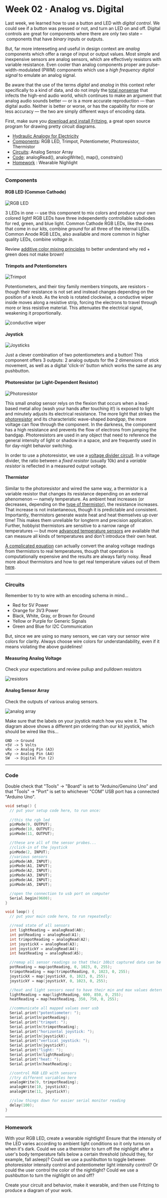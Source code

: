 # Week 02 · Analog vs. Digital

Last week, we learned how to use a button and LED with *digital control*. We could see if a button was pressed or not, and turn an LED on and off. Digital controls are great for components where there are only two state – components that have *binary* inputs or outputs. 

But, far more intereseting and useful in design context are *analog* components which offer a range of input or output values. Most simple and inexpensive sensors are analog sensors, which are effectively resistors with variable resistance. Even cooler than analog components proper are pulse-width-modulated (PWM) components which use a *high frequency digital signal* to emulate an analog signal.

Be aware that the use of the terms *digital* and *analog* in this context refer specifically to a kind of data, and do not imply the [total nonsense](https://www.soundonsound.com/techniques/digital-myth) that infects the high-end audio world, which continues to make an argument that analog audio sounds better — or is a more accurate reproduction — than digital audio. Neither is better or worse, or has the capability for more or less accuracy — the two are simply different ways of encoding data. 

First, make sure you [download and install Fritzing](http://fritzing.org/download/), a great open source program for drawing pretty circuit diagrams.

- [Hydraulic Analogy for Electricity](https://learn.sparkfun.com/tutorials/voltage-current-resistance-and-ohms-law/current)
- [Components](#components): RGB LED, Trimpot, Potentiometer, Photoresistor, Thermistor
- [Circuits](#circuits): Analog Sensor Array
- [Code](#code): analogRead(), analogWrite(), map(), constrain()
- [Homework](#homework) : Wearable Nighlight

-----

### Components

#### RGB LED (Common Cathode)

![RGB LED](https://cdn.sparkfun.com//assets/parts/9/7/00105-03-L.jpg)

3 LEDs in one -- use this component to mix colors and produce your own colored light! RGB LEDs have three independently controllable subdiodes for red, green, and blue light. Common Cathode RGB LEDs, like the ones that come in our kits, combine *ground* for all three of the internal LEDs. Common Anode RGB LEDs, also available and more common in higher quality LEDs, combine *voltage in*.

Review [additive color mixing principles](https://en.wikipedia.org/wiki/Additive_color) to better understand why red + green does not make brown! 

#### Trimpots and Potentiometers

![Trimpot](https://cdn.sparkfun.com//assets/parts/3/8/2/3/09806-01.jpg)

Potentiometers, and their tiny family members trimpots, are resistors - though their resistance is not set and instead changes depending on the position of a knob. As the knob is rotated clockwise, a conductive wiper inside moves along a resistive strip, forcing the electrons to travel through more or less resistive material. This attenuates the electrical signal, weakening it proportionally.

![conductive wiper](https://i.stack.imgur.com/XXQEm.gif)

#### Joystick

![Joysticks](https://cdn.sparkfun.com//assets/parts/2/4/2/7/09032-03-L.jpg)

Just a clever combination of two potentiometers and a button! This component offers 3 outputs: 2 analog outputs for the 2 dimensions of stick movement, as well as a digital 'click-in' button which works the same as any pushbutton. 

#### Photoresistor (or Light-Dependent Resistor)

![Photoresistor](https://cdn.sparkfun.com//assets/parts/2/4/6/2/09088-02-L.jpg)

This small *analog* sensor relys on the flexion that occurs when a lead-based metal alloy (wash your hands after touching it!) is exposed to light and minutely adjusts its electrical resistance. The more light that strikes the [photoresistor](https://en.wikipedia.org/wiki/Photoresistor) and its characteristic wave-shaped *bandgap*, the more voltage can flow through the component. In the darkness, the component has a high resistance and prevents the flow of electrons from jumping the bandgap. Photoresistors are used in any object that need to reference the general intensity of light or shadow in a space, and are frequently used in for day-night behavior switching.

In order to use a photoresistor, we use a [voltage divider circuit](https://learn.sparkfun.com/tutorials/voltage-dividers). In a voltage divider, the ratio between a *fixed resistor* (usually 10k) and a *variable resistor* is reflected in a measured output voltage.

#### Thermistor

Similar to the photoresistor and wired the same way, a thermistor is a variable resistor that changes its resistance depending on an external phenomenon — namely temperature. As ambient heat increases (or decreases, depending on the [type of thermistor](https://en.wikipedia.org/wiki/Thermistor#Steinhart–Hart_equation)), the resistance increases. That increase is not instantaneous, though it is predictable and consistent. Importantly, thermistors generate waste heat and heat themselves up over time! This makes them unreliable for longterm and precision application. Further, hobbyist thermistors are sensitive to a narrow range of temperatures — but more [advanced temperature sensors](https://www.sparkfun.com/search/results?term=temperature+sensor) are available that can measure all kinds of temperatures and don't introduce their own heat. 

[A complicated equation](https://en.wikipedia.org/wiki/Thermistor#Steinhart–Hart_equation) can actually convert the analog voltage readings from thermistors to real temperatures, though that operation is computationally expensive and the results are always fairly noisy. Read more about thermistors and how to get real temperature values out of them [here](https://learn.adafruit.com/thermistor/using-a-thermistor).

----- 

### Circuits

Remember to try to wire with an encoding schema in mind...

- Red for 5V Power
- Orange for 3V3 Power
- Black, White, Gray, or Brown for Ground
- Yellow or Purple for Generic Signals
- Green and Blue for I2C Communication

But, since we are using so many sensors, we can vary our sensor wire colors for clarity. Always choose wire colors for understandability, even if it means violating the above guidelines! 

#### Measuring Analog Voltage

Check your expectations and review pullup and pulldown resistors

![resistors](resistors.png)

#### Analog Sensor Array

Check the outputs of various analog sensors. 

![analog array](analogarray.png)

Make sure that the labels on your joystick match how you wire it. The diagram above shows a different pin ordering than our kit joystick, which should be wired like this...

```
GND -> Ground
+5V -> 5 Volts
vRx -> Analog Pin (A3)
vRy -> Analog Pin (A4)
SW  -> Digital Pin (2)
```

-----

### Code

Double check that "Tools" -> "Board" is set to "Arduino/Genuino Uno" and that "Tools" -> "Port" is set to whichever "COM" USB port has a connected "Arduino Uno".

```c
void setup() {
  // put your setup code here, to run once:
 
  //this the rgb led
  pinMode(9, OUTPUT);
  pinMode(10, OUTPUT);
  pinMode(11, OUTPUT);

  //these are all of the sensor probes...
  //click-in of the joystick
  pinMode(2, INPUT);
  //various sensors
  pinMode(A0, INPUT);
  pinMode(A1, INPUT);
  pinMode(A2, INPUT);
  pinMode(A3, INPUT);
  pinMode(A4, INPUT);
  pinMode(A5, INPUT);

  //open the connection to usb port on computer
  Serial.begin(9600);
}

void loop() {
  // put your main code here, to run repeatedly:

  //read state of all sensors
  int lightReading = analogRead(A0);
  int potReading = analogRead(A1);
  int trimpotReading = analogRead(A2);
  int joystickX = analogRead(A3);
  int joystickY = analogRead(A4);
  int heatReading = analogRead(A5);

  //remap all sensor readings so that their 10bit captured data can be used to write to 8bit LEDs
  potReading = map(potReading, 0, 1023, 0, 255);
  trimpotReading = map(trimpotReading, 0, 1023, 0, 255);
  joystickX = map(joystickX, 0, 1023, 0, 255);
  joystickY = map(joystickY, 0, 1023, 0, 255);

  //heat and light sensors need to have their min and max values determined experimentally using the serial monitor.
  lightReading = map(lightReading, 600, 850, 0, 255);
  heatReading = map(heatReading, 350, 750, 0, 255);

  //communicate all mapped values over usb
  Serial.print("potentiometer: ");
  Serial.println(potReading);
  Serial.print("trimpot: ");
  Serial.println(trimpotReading);
  Serial.print("horizontal joystick: ");
  Serial.println(joystickX);
  Serial.print("vertical joystick: ");
  Serial.println(joystickY);
  Serial.print("light: ");
  Serial.println(lightReading);
  Serial.print("heat: ");
  Serial.println(heatReading);

  //control RGB LED with sensors
  //try different variables here
  analogWrite(9, trimpotReading);
  analogWrite(10, joystickX);
  analogWrite(11, joystickY);

  //slow things down for easier serial monitor reading
  delay(100);
}
```

-----

### Homework

With your RGB LED, create a wearable nightlight! Ensure that the intensity of the LED varies according to ambient light conditions so it only turns on when it's dark. Could we use a thermistor to turn off the nighlight after a user's body temperature falls below a certain threshold (should they, for example, fall asleep)? Could we use a pushbutton to toggle between photoresistor intensity control and potentiometer light intensity control? Or could the user control the color of the nightlight? Could we use a pushbutton to turn the nighlight on and off?

Create your circuit and behavior, make it wearable, and then use Fritzing to produce a diagram of your work.